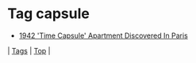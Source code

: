 <!--
title: Tag capsule
date: 2020-06-28T15:26:59.260Z
tags:
-->
# Tag capsule

 * [1942 'Time Capsule' Apartment Discovered In Paris](72215033906.md)

| [Tags](tags.md) | [Top](index.md) |
